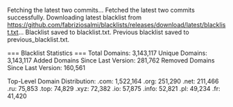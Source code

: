Fetching the latest two commits...
Fetched the latest two commits successfully.
Downloading latest blacklist from https://github.com/fabriziosalmi/blacklists/releases/download/latest/blacklist.txt...
Blacklist saved to blacklist.txt.
Previous blacklist saved to previous_blacklist.txt.

=== Blacklist Statistics ===
Total Domains: 3,143,117
Unique Domains: 3,143,117
Added Domains Since Last Version: 281,762
Removed Domains Since Last Version: 160,561

Top-Level Domain Distribution:
  .com: 1,522,164
  .org: 251,290
  .net: 211,466
  .ru: 75,853
  .top: 74,829
  .xyz: 72,382
  .io: 57,875
  .info: 52,821
  .pl: 49,234
  .fr: 41,420
